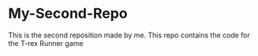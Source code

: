# My-Second-Repo
This is the second reposition made by me. This repo contains the code for the T-rex Runner game
